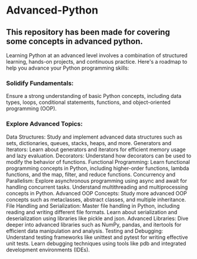 # Advanced-Python
## This repository has been made for covering some concepts in advanced python.
Learning Python at an advanced level involves a combination of structured learning, hands-on projects, and continuous practice. Here's a roadmap to help you advance your Python programming skills:
### Solidify Fundamentals:
Ensure a strong understanding of basic Python concepts, including data types, loops, conditional statements, functions, and object-oriented programming (OOP).
### Explore Advanced Topics:
Data Structures: Study and implement advanced data structures such as sets, dictionaries, queues, stacks, heaps, and more.
Generators and Iterators: Learn about generators and iterators for efficient memory usage and lazy evaluation.
Decorators: Understand how decorators can be used to modify the behavior of functions.
Functional Programming:
Learn functional programming concepts in Python, including higher-order functions, lambda functions, and the map, filter, and reduce functions.
Concurrency and Parallelism:
Explore asynchronous programming using async and await for handling concurrent tasks.
Understand multithreading and multiprocessing concepts in Python.
Advanced OOP Concepts:
Study more advanced OOP concepts such as metaclasses, abstract classes, and multiple inheritance.
File Handling and Serialization:
Master file handling in Python, including reading and writing different file formats.
Learn about serialization and deserialization using libraries like pickle and json.
Advanced Libraries:
Dive deeper into advanced libraries such as NumPy, pandas, and itertools for efficient data manipulation and analysis.
Testing and Debugging:
Understand testing frameworks like unittest and pytest for writing effective unit tests.
Learn debugging techniques using tools like pdb and integrated development environments (IDEs).

